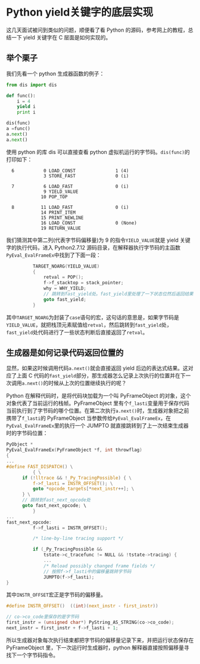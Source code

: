 # Python yield关键字的底层实现


这几天面试被问到类似的问题，顺便看了看 Python 的源码，参考网上的教程，总结一下 yield 关键字在 C 层面是如何实现的。

## 举个栗子

我们先看一个 python 生成器函数的例子：

```python
from dis import dis

def func():
    i = 4
    yield i
    print i

dis(func)
a =func()
a.next()
a.next()
```

使用 python 的库 dis 可以直接查看 python 虚拟机运行的字节码。`dis(func)`的打印如下：

```
  6           0 LOAD_CONST               1 (4)
              3 STORE_FAST               0 (i)

  7           6 LOAD_FAST                0 (i)
              9 YIELD_VALUE
             10 POP_TOP

  8          11 LOAD_FAST                0 (i)
             14 PRINT_ITEM
             15 PRINT_NEWLINE
             16 LOAD_CONST               0 (None)
             19 RETURN_VALUE
```

我们猜测其中第二列(代表字节码偏移量)为 9 的指令`YIELD_VALUE`就是 yield 关键字的执行代码，进入 Python2.7.12 源码目录，在解释器执行字节码的主函数`PyEval_EvalFrameEx`中找到了下面一段：

```c
          TARGET_NOARG(YIELD_VALUE)
          {
              retval = POP();
              f->f_stacktop = stack_pointer;
              why = WHY_YIELD;
              // 跳转到fast_yield处。fast_yield里处理了一下状态位然后返回结果
              goto fast_yield;
          }
```

其中`TARGET_NOARG`为封装了`case`语句的宏，这句话的意思是，如果字节码是`YIELD_VALUE`，就把栈顶元素赋值给`retval`，然后跳转到`fast_yield`处，`fast_yield`处代码进行了一些状态判断后直接返回了`retval`。

## 生成器是如何记录代码返回位置的

显然，如果这时候调用代码`a.next()`就会直接返回 yield 后边的表达式结果。这对应了上面 C 代码的`fast_yield`部分，那生成器怎么记录上次执行的位置并在下一次调用`a.next()`的时候从上次的位置继续执行的呢？

Python 在解释代码时，是将代码块加载为一个叫 PyFrameObject 的对象，这个对象代表了当前运行的栈帧。PyFrameObject 里有个`f_lasti`变量用于保存代码当前执行到了字节码的哪个位置。在第二次执行`a.next()`时，生成器对象把之前携带了`f_lasti`的 PyFrameObject 当参数传给`PyEval_EvalFrameEx`，在`PyEval_EvalFrameEx`里的执行一个 JUMPTO 就直接跳转到了上一次结束生成器时的字节码位置：

```c
PyObject *
PyEval_EvalFrameEx(PyFrameObject *f, int throwflag)
{
...
#define FAST_DISPATCH() \
          { \
      if (!lltrace && !_Py_TracingPossible) { \
          f->f_lasti = INSTR_OFFSET(); \
          goto *opcode_targets[*next_instr++]; \
      } \
      // 跳转到fast_next_opcode处
      goto fast_next_opcode; \
          }
...
fast_next_opcode:
          f->f_lasti = INSTR_OFFSET();

          /* line-by-line tracing support */

          if (_Py_TracingPossible &&
              tstate->c_tracefunc != NULL && !tstate->tracing) {
              ...
              /* Reload possibly changed frame fields */
              // 按照f->f_lasti中的偏移量跳转字节码
              JUMPTO(f->f_lasti);
}
```

其中`INSTR_OFFSET`宏正是字节码的偏移量。

```c
#define INSTR_OFFSET()  ((int)(next_instr - first_instr))

// co->co_code里保存的是字节码
first_instr = (unsigned char*) PyString_AS_STRING(co->co_code);
next_instr = first_instr + f->f_lasti + 1;
```

所以生成器对象每次执行结束都把字节码的偏移量记录下来，并把运行状态保存在 PyFrameObject 里，下一次运行时生成器时，python 解释器直接按照偏移量寻找下一个字节码指令。

